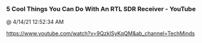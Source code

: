 ﻿

### 5 Cool Things You Can Do With An RTL SDR Receiver - YouTube
@ 4/14/21 12:52:34 AM

https://www.youtube.com/watch?v=9QzklSyKqQM&ab_channel=TechMinds

